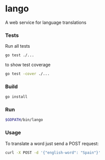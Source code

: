 # lango
A web service for language translations

### Tests

Run all tests

```bash
go test ./...
```

to show test coverage

```bash
go test -cover ./...
```

### Build

```bash
go install
```

### Run

```bash
$GOPATH/bin/lango
```

### Usage

To translate a word just send a POST request:

```bash
curl -X POST -d '{"english-word": "Spain"}'
```
